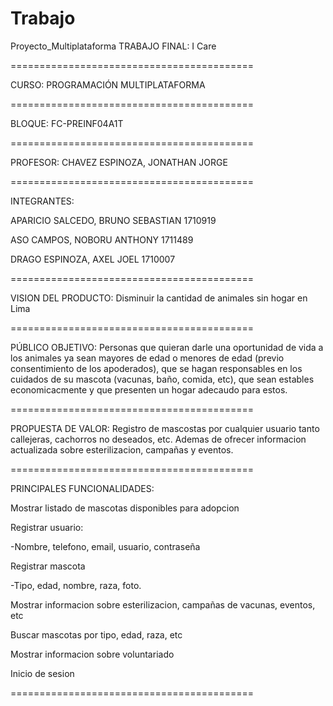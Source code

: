 # Trabajo
Proyecto_Multiplataforma
TRABAJO FINAL: I Care

==========================================

CURSO: PROGRAMACIÓN MULTIPLATAFORMA

==========================================

BLOQUE: FC-PREINF04A1T

==========================================

PROFESOR: CHAVEZ ESPINOZA, JONATHAN JORGE

==========================================

INTEGRANTES:

APARICIO SALCEDO, BRUNO SEBASTIAN	1710919

ASO CAMPOS, NOBORU ANTHONY	1711489

DRAGO ESPINOZA, AXEL JOEL	1710007

==========================================

VISION DEL PRODUCTO: Disminuir la cantidad de animales sin hogar en Lima

==========================================

PÚBLICO OBJETIVO: Personas que quieran darle una oportunidad de vida a los animales ya sean mayores de edad o menores de edad (previo consentimiento de los apoderados), que se hagan responsables en los cuidados de su mascota (vacunas, baño, comida, etc), que sean estables economicacmente y que presenten un hogar adecaudo para estos.

==========================================

PROPUESTA DE VALOR: Registro de mascostas por cualquier usuario tanto callejeras, cachorros no deseados, etc. Ademas de ofrecer informacion actualizada sobre esterilizacion, campañas y eventos.

==========================================

PRINCIPALES FUNCIONALIDADES:

Mostrar listado de mascotas disponibles para adopcion

Registrar usuario:

-Nombre, telefono, email, usuario, contraseña

Registrar mascota

-Tipo, edad, nombre, raza, foto.

Mostrar informacion sobre esterilizacion, campañas de vacunas, eventos, etc

Buscar mascotas por tipo, edad, raza, etc

Mostrar informacion sobre voluntariado

Inicio de sesion

==========================================
